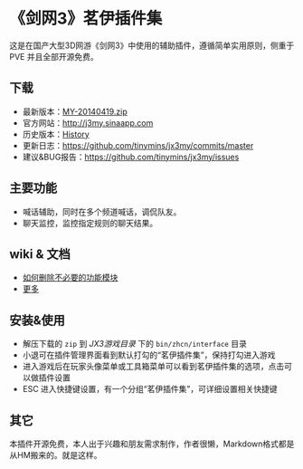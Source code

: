 《剑网3》茗伊插件集
==================

这是在国产大型3D网游《剑网3》中使用的辅助插件，遵循简单实用原则，侧重于 PVE 并且全部开源免费。


下载
-----

  * 最新版本：[MY-20140419.zip](http://j3my.sinaapp.com/index.html#.%2Finterface%2Fmy%2F)
  * 官方网站：<http://j3my.sinaapp.com>
  * 历史版本：[History](http://j3my.sinaapp.com/index.html#.%2Finterface%2Fmy%2F%E5%8E%86%E5%8F%B2%E7%89%88%E6%9C%AC%2F)
  * 更新日志：<https://github.com/tinymins/jx3my/commits/master>
  * 建议&BUG报告：<https://github.com/tinymins/jx3my/issues>


主要功能
---------

  * 喊话辅助，同时在多个频道喊话，调侃队友。
  * 聊天监控，监控指定规则的聊天结果。


wiki & 文档
------------

  * [如何删除不必要的功能模块](https://github.com/tinymins/JX3MY/wiki/%E5%88%A0%E9%99%A4%E6%8C%87%E5%AE%9A%E7%9A%84%E5%8A%9F%E8%83%BD%E6%A8%A1%E5%9D%97)
  * [更多](https://github.com/tinymins/JX3MY/wiki/_pages)


安装&使用
----------

  * 解压下载的 `zip` 到 _JX3游戏目录_ 下的 `bin/zhcn/interface` 目录
  * 小退可在插件管理界面看到默认打勾的“茗伊插件集”，保持打勾进入游戏
  * 进入游戏后在玩家头像菜单或工具箱菜单可以看到茗伊插件集的选项，点击可以做插件设置
  * ESC 进入快捷键设置，有一个分组“茗伊插件集”，可详细设置相关快捷键


其它
-----

本插件开源免费，本人出于兴趣和朋友需求制作，作者很懒，Markdown格式都是从HM搬来的。就是这样。
